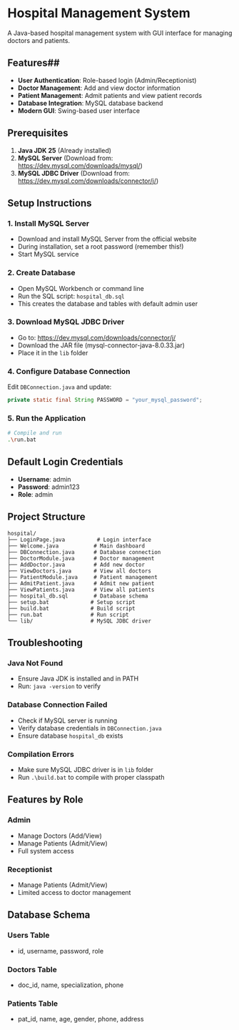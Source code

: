 # Hospital Management System

A Java-based hospital management system with GUI interface for managing doctors and patients.

## Features##

- **User Authentication**: Role-based login (Admin/Receptionist)
- **Doctor Management**: Add and view doctor information
- **Patient Management**: Admit patients and view patient records
- **Database Integration**: MySQL database backend
- **Modern GUI**: Swing-based user interface

## Prerequisites

1. **Java JDK 25** (Already installed)
2. **MySQL Server** (Download from: https://dev.mysql.com/downloads/mysql/)
3. **MySQL JDBC Driver** (Download from: https://dev.mysql.com/downloads/connector/j/)

## Setup Instructions

### 1. Install MySQL Server
- Download and install MySQL Server from the official website
- During installation, set a root password (remember this!)
- Start MySQL service

### 2. Create Database
- Open MySQL Workbench or command line
- Run the SQL script: `hospital_db.sql`
- This creates the database and tables with default admin user

### 3. Download MySQL JDBC Driver
- Go to: https://dev.mysql.com/downloads/connector/j/
- Download the JAR file (mysql-connector-java-8.0.33.jar)
- Place it in the `lib` folder

### 4. Configure Database Connection
Edit `DBConnection.java` and update:
```java
private static final String PASSWORD = "your_mysql_password";
```

### 5. Run the Application
```bash
# Compile and run
.\run.bat
```

## Default Login Credentials
- **Username**: admin
- **Password**: admin123
- **Role**: admin

## Project Structure
```
hospital/
├── LoginPage.java          # Login interface
├── Welcome.java           # Main dashboard
├── DBConnection.java      # Database connection
├── DoctorModule.java      # Doctor management
├── AddDoctor.java         # Add new doctor
├── ViewDoctors.java       # View all doctors
├── PatientModule.java     # Patient management
├── AdmitPatient.java      # Admit new patient
├── ViewPatients.java      # View all patients
├── hospital_db.sql        # Database schema
├── setup.bat             # Setup script
├── build.bat             # Build script
├── run.bat               # Run script
└── lib/                  # MySQL JDBC driver
```

## Troubleshooting

### Java Not Found
- Ensure Java JDK is installed and in PATH
- Run: `java -version` to verify

### Database Connection Failed
- Check if MySQL server is running
- Verify database credentials in `DBConnection.java`
- Ensure database `hospital_db` exists

### Compilation Errors
- Make sure MySQL JDBC driver is in `lib` folder
- Run `.\build.bat` to compile with proper classpath

## Features by Role

### Admin
- Manage Doctors (Add/View)
- Manage Patients (Admit/View)
- Full system access

### Receptionist
- Manage Patients (Admit/View)
- Limited access to doctor management

## Database Schema

### Users Table
- id, username, password, role

### Doctors Table
- doc_id, name, specialization, phone

### Patients Table
- pat_id, name, age, gender, phone, address


